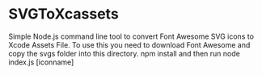 # SVGToXcassets
Simple Node.js command line tool to convert Font Awesome SVG icons to Xcode Assets File.
To use this you need to download Font Awesome and copy the svgs folder into this directory. 
npm install and then run node index.js [iconname]
